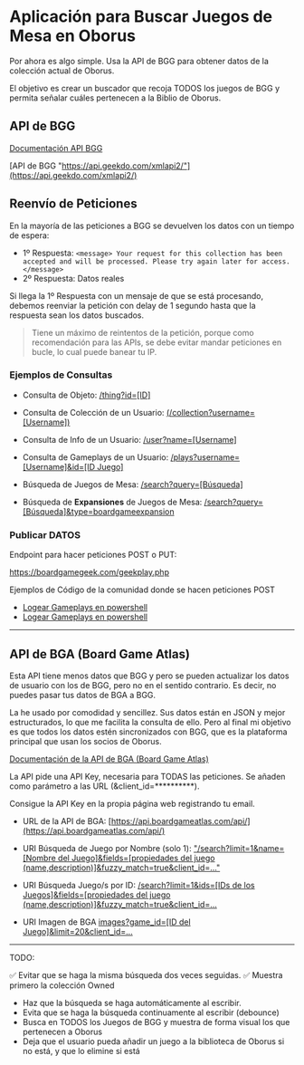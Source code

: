 # Aplicación para Buscar Juegos de Mesa en Oborus

Por ahora es algo simple. Usa la API de BGG para obtener datos de la colección actual de Oborus.

El objetivo es crear un buscador que recoja TODOS los juegos de BGG y permita señalar cuáles pertenecen a la Biblio de Oborus.

## API de BGG

[Documentación API BGG](https://boardgamegeek.com/wiki/page/BGG_XML_API2)

[API de BGG "https://api.geekdo.com/xmlapi2/"](https://api.geekdo.com/xmlapi2/)

## Reenvío de Peticiones

En la mayoría de las peticiones a BGG se devuelven los datos con un tiempo de espera:

- 1º Respuesta: `<message> Your request for this collection has been accepted and will be processed. Please try again later for access. </message>`
- 2º Respuesta: Datos reales

Si llega la 1º Respuesta con un mensaje de que se está procesando, debemos reenviar la petición con delay de 1 segundo hasta que la respuesta sean los datos buscados.

> Tiene un máximo de reintentos de la petición, porque como recomendación para las APIs, se debe evitar mandar peticiones en bucle, lo cual puede banear tu IP.

### Ejemplos de Consultas

- Consulta de Objeto:
  [/thing?id=[ID]](https://api.geekdo.com/xmlapi2/thing?id=110308)

- Consulta de Colección de un Usuario:
  [(/collection?username=[Username])](https://api.geekdo.com/xmlapi2/collection?username=Oborus)

- Consulta de Info de un Usuario:
  [/user?name=[Username]](https://api.geekdo.com/xmlapi2/user?name=Oborus)

- Consulta de Gameplays de un Usuario:
  [/plays?username=[Username]&id=[ID Juego]](https://api.geekdo.com/xmlapi2/plays?username=Oborus&id=110308)

- Búsqueda de Juegos de Mesa:
  [/search?query=[Búsqueda]](https://api.geekdo.com/xmlapi2/search?query=Virus&type=boardgame)

- Búsqueda de **Expansiones** de Juegos de Mesa:
  [/search?query=[Búsqueda]&type=boardgameexpansion](https://api.geekdo.com/xmlapi2/search?query=Virus&type=boardgameexpansion)

### Publicar DATOS

Endpoint para hacer peticiones POST o PUT:

https://boardgamegeek.com/geekplay.php

Ejemplos de Código de la comunidad donde se hacen peticiones POST

- [Logear Gameplays en powershell](https://boardgamegeek.com/thread/2987087/wanting-bulk-upload-played-games)
- [Logear Gameplays en powershell](https://github.com/Kickbut101/BGGPlayUpload/blob/96c6c7dba5738f8ee039e35eeb2531e83263a321/BGGPlayUpload2.2.ps1)

---

## API de BGA (Board Game Atlas)

Esta API tiene menos datos que BGG y pero se pueden actualizar los datos de usuario con los de BGG, pero no en el sentido contrario. Es decir, no puedes pasar tus datos de BGA a BGG.

La he usado por comodidad y sencillez. Sus datos están en JSON y mejor estructurados, lo que me facilita la consulta de ello. Pero al final mi objetivo es que todos los datos estén sincronizados con BGG, que es la plataforma principal que usan los socios de Oborus.

[Documentación de la API de BGA (Board Game Atlas)](https://www.boardgameatlas.com/api/docs)

La API pide una API Key, necesaria para TODAS las peticiones. Se añaden como parámetro a las URL (&client_id=\*\*\*\*\*\*\*\*\*\*).

Consigue la API Key en la propia página web registrando tu email.

- URL de la API de BGA:
  [https://api.boardgameatlas.com/api/](https://api.boardgameatlas.com/api/)

- URI Búsqueda de Juego por Nombre (solo 1):
  ["/search?limit=1&name=[Nombre del Juego]&fields=[propiedades del juego (name,description)]&fuzzy_match=true&client_id=..."](https://api.boardgameatlas.com/api/search?limit=1&name=Catan&fields=name,description&fuzzy_match=true&client_id=WnTK7L9hmX)

- URI Búsqueda Juego/s por ID:
  [/search?limit=1&ids=[IDs de los Juegos]&fields=[propiedades del juego (name,description)]&fuzzy_match=true&client_id=...](https://api.boardgameatlas.com/api/search?limit=1&ids=LvcBJmB8US&fields=name,description&fuzzy_match=true&client_id=JLBr5npPhV)

- URI Imagen de BGA
  [images?game_id=[ID del Juego]&limit=20&client_id=...](https://api.boardgameatlas.com/api/game/images?game_id=LvcBJmB8US&limit=20&client_id=WnTK7L9hmX)

---

TODO:

✅ Evitar que se haga la misma búsqueda dos veces seguidas.
✅ Muestra primero la colección Owned

- Haz que la búsqueda se haga automáticamente al escribir.
- Evita que se haga la búsqueda continuamente al escribir (debounce)
- Busca en TODOS los Juegos de BGG y muestra de forma visual los que pertenecen a Oborus
- Deja que el usuario pueda añadir un juego a la biblioteca de Oborus si no está, y que lo elimine si está
